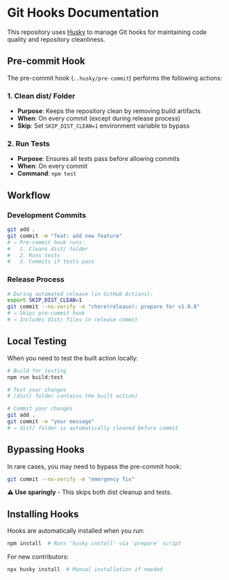 # Git Hooks Documentation

This repository uses [Husky](https://typicode.github.io/husky/) to manage Git hooks for maintaining code quality and repository cleanliness.

## Pre-commit Hook

The pre-commit hook (`..husky/pre-commit`) performs the following actions:

### 1. Clean dist/ Folder

- **Purpose**: Keeps the repository clean by removing build artifacts
- **When**: On every commit (except during release process)
- **Skip**: Set `SKIP_DIST_CLEAN=1` environment variable to bypass

### 2. Run Tests

- **Purpose**: Ensures all tests pass before allowing commits
- **When**: On every commit
- **Command**: `npm test`

## Workflow

### Development Commits

```bash
git add .
git commit -m "feat: add new feature"
# → Pre-commit hook runs:
#   1. Cleans dist/ folder
#   2. Runs tests
#   3. Commits if tests pass
```

### Release Process

```bash
# During automated release (in GitHub Actions):
export SKIP_DIST_CLEAN=1
git commit --no-verify -m "chore(release): prepare for v1.0.0"
# → Skips pre-commit hook
# → Includes dist/ files in release commit
```

## Local Testing

When you need to test the built action locally:

```bash
# Build for testing
npm run build:test

# Test your changes
# (dist/ folder contains the built action)

# Commit your changes
git add .
git commit -m "your message"
# → dist/ folder is automatically cleaned before commit
```

## Bypassing Hooks

In rare cases, you may need to bypass the pre-commit hook:

```bash
git commit --no-verify -m "emergency fix"
```

**⚠️ Use sparingly** - This skips both dist cleanup and tests.

## Installing Hooks

Hooks are automatically installed when you run:

```bash
npm install  # Runs 'husky install' via 'prepare' script
```

For new contributors:

```bash
npx husky install  # Manual installation if needed
```
